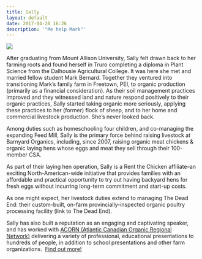 ```yaml
---
title: Sally
layout: default
date: 2017-04-20 16:26
description: '"Me help Mark"'
---
```

![](/barnyard-organics/images/speaking-sally.jpg)

After graduating from Mount Allison University, Sally felt drawn back to her farming roots and found herself in Truro completing a diploma in Plant Science from the Dalhousie Agricultural College.  It was here she met and married fellow student Mark Bernard.  Together they ventured into transitioning Mark’s family farm in Freetown, PEI, to organic production (primarily as a financial consideration).  As their soil management practices improved and they witnessed land and nature respond positively to their organic practices, Sally started taking organic more seriously, applying these practices to her (former) flock of sheep, and to her home and commercial livestock production. She’s never looked back.

Among duties such as homeschooling four children, and co-managing the expanding Feed Mill, Sally is the primary force behind raising livestock at Barnyard Organics, including, since 2007, raising organic meat chickens & organic laying hens whose eggs and meat they sell through their 100-member CSA.

As part of their laying hen operation, Sally is a Rent the Chicken affiliate–an exciting North-American-wide initiative that provides families with an affordable and practical opportunity to try out having backyard hens for fresh eggs without incurring long-term commitment and start-up costs.

As one might expect, her livestock duties extend to managing The Dead End:  their custom-built, on-farm provincially-inspected organic poultry processing facility (link to The Dead End).

Sally has also built a reputation as an engaging and captivating speaker, and has worked with [ACORN (Atlantic Canadian Organic Regional Network)](acornorganic.org) delivering a variety of professional, educational presentations to hundreds of people, in addition to school presentations and other farm organizations.  [Find out more!](https://scottgallant.github.io/barnyard-organics/public-speaking-workshops/)

